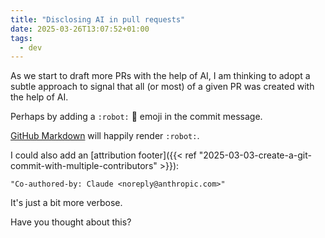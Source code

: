 ```yaml
---
title: "Disclosing AI in pull requests"
date: 2025-03-26T13:07:52+01:00
tags:
  - dev
---
```


As we start to draft more PRs with the help of AI, I am thinking to adopt a
subtle approach to signal that all (or most) of a given PR was created with the
help of AI.

Perhaps by adding a `:robot:` 🤖 emoji in the commit message.

[GitHub Markdown](https://api.github.com/emojis) will happily render `:robot:`.

I could also add an [attribution footer]({{< ref "2025-03-03-create-a-git-commit-with-multiple-contributors" >}}):

```
"Co-authored-by: Claude <noreply@anthropic.com>"
```

It's just a bit more verbose.

Have you thought about this?

